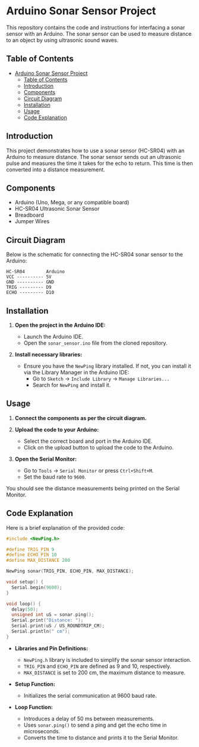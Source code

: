 # Arduino Sonar Sensor Project

This repository contains the code and instructions for interfacing a sonar sensor with an Arduino. The sonar sensor can be used to measure distance to an object by using ultrasonic sound waves.

## Table of Contents

- [Arduino Sonar Sensor Project](#arduino-sonar-sensor-project)
  - [Table of Contents](#table-of-contents)
  - [Introduction](#introduction)
  - [Components](#components)
  - [Circuit Diagram](#circuit-diagram)
  - [Installation](#installation)
  - [Usage](#usage)
  - [Code Explanation](#code-explanation)

## Introduction

This project demonstrates how to use a sonar sensor (HC-SR04) with an Arduino to measure distance. The sonar sensor sends out an ultrasonic pulse and measures the time it takes for the echo to return. This time is then converted into a distance measurement.

## Components

- Arduino (Uno, Mega, or any compatible board)
- HC-SR04 Ultrasonic Sonar Sensor
- Breadboard
- Jumper Wires

## Circuit Diagram

Below is the schematic for connecting the HC-SR04 sonar sensor to the Arduino:

```
HC-SR04        Arduino
VCC ---------- 5V
GND ---------- GND
TRIG --------- D9
ECHO --------- D10
```


## Installation


1. **Open the project in the Arduino IDE:**
    - Launch the Arduino IDE.
    - Open the `sonar_sensor.ino` file from the cloned repository.

2. **Install necessary libraries:**
    - Ensure you have the `NewPing` library installed. If not, you can install it via the Library Manager in the Arduino IDE:
      - Go to `Sketch` -> `Include Library` -> `Manage Libraries...`
      - Search for `NewPing` and install it.

## Usage

1. **Connect the components as per the circuit diagram.**
2. **Upload the code to your Arduino:**
    - Select the correct board and port in the Arduino IDE.
    - Click on the upload button to upload the code to the Arduino.

3. **Open the Serial Monitor:**
    - Go to `Tools` -> `Serial Monitor` or press `Ctrl+Shift+M`.
    - Set the baud rate to `9600`.

You should see the distance measurements being printed on the Serial Monitor.

## Code Explanation

Here is a brief explanation of the provided code:

```cpp
#include <NewPing.h>

#define TRIG_PIN 9
#define ECHO_PIN 10
#define MAX_DISTANCE 200

NewPing sonar(TRIG_PIN, ECHO_PIN, MAX_DISTANCE);

void setup() {
  Serial.begin(9600);
}

void loop() {
  delay(50);
  unsigned int uS = sonar.ping();
  Serial.print("Distance: ");
  Serial.print(uS / US_ROUNDTRIP_CM);
  Serial.println(" cm");
}
```

- **Libraries and Pin Definitions:**
  - `NewPing.h` library is included to simplify the sonar sensor interaction.
  - `TRIG_PIN` and `ECHO_PIN` are defined as 9 and 10, respectively.
  - `MAX_DISTANCE` is set to 200 cm, the maximum distance to measure.

- **Setup Function:**
  - Initializes the serial communication at 9600 baud rate.

- **Loop Function:**
  - Introduces a delay of 50 ms between measurements.
  - Uses `sonar.ping()` to send a ping and get the echo time in microseconds.
  - Converts the time to distance and prints it to the Serial Monitor.
